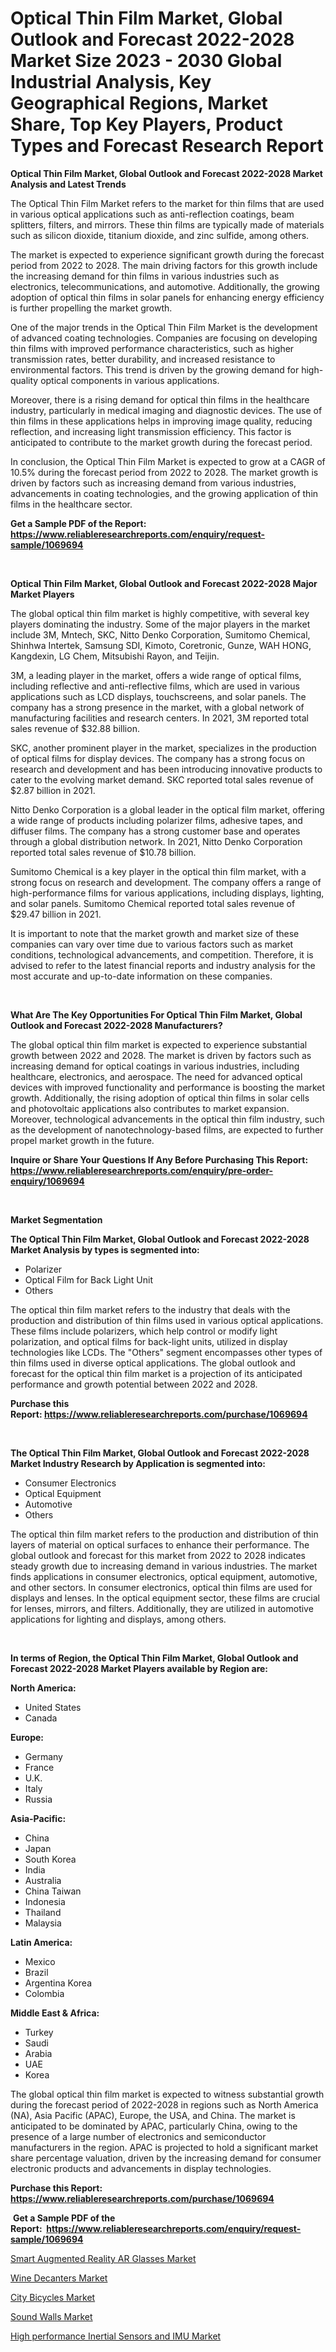 <p><h1>Optical Thin Film Market, Global Outlook and Forecast 2022-2028 Market Size 2023 - 2030 Global Industrial Analysis, Key Geographical Regions, Market Share, Top Key Players, Product Types and Forecast Research Report</h1></p><p><strong>Optical Thin Film Market, Global Outlook and Forecast 2022-2028 Market Analysis and Latest Trends</strong></p>
<p><p>The Optical Thin Film Market refers to the market for thin films that are used in various optical applications such as anti-reflection coatings, beam splitters, filters, and mirrors. These thin films are typically made of materials such as silicon dioxide, titanium dioxide, and zinc sulfide, among others.</p><p>The market is expected to experience significant growth during the forecast period from 2022 to 2028. The main driving factors for this growth include the increasing demand for thin films in various industries such as electronics, telecommunications, and automotive. Additionally, the growing adoption of optical thin films in solar panels for enhancing energy efficiency is further propelling the market growth.</p><p>One of the major trends in the Optical Thin Film Market is the development of advanced coating technologies. Companies are focusing on developing thin films with improved performance characteristics, such as higher transmission rates, better durability, and increased resistance to environmental factors. This trend is driven by the growing demand for high-quality optical components in various applications.</p><p>Moreover, there is a rising demand for optical thin films in the healthcare industry, particularly in medical imaging and diagnostic devices. The use of thin films in these applications helps in improving image quality, reducing reflection, and increasing light transmission efficiency. This factor is anticipated to contribute to the market growth during the forecast period.</p><p>In conclusion, the Optical Thin Film Market is expected to grow at a CAGR of 10.5% during the forecast period from 2022 to 2028. The market growth is driven by factors such as increasing demand from various industries, advancements in coating technologies, and the growing application of thin films in the healthcare sector.</p></p>
<p><strong>Get a Sample PDF of the Report:&nbsp; <a href="https://www.reliableresearchreports.com/enquiry/request-sample/1069694">https://www.reliableresearchreports.com/enquiry/request-sample/1069694</a></strong></p>
<p>&nbsp;</p>
<p><strong>Optical Thin Film Market, Global Outlook and Forecast 2022-2028 Major Market Players</strong></p>
<p><p>The global optical thin film market is highly competitive, with several key players dominating the industry. Some of the major players in the market include 3M, Mntech, SKC, Nitto Denko Corporation, Sumitomo Chemical, Shinhwa Intertek, Samsung SDI, Kimoto, Coretronic, Gunze, WAH HONG, Kangdexin, LG Chem, Mitsubishi Rayon, and Teijin.</p><p>3M, a leading player in the market, offers a wide range of optical films, including reflective and anti-reflective films, which are used in various applications such as LCD displays, touchscreens, and solar panels. The company has a strong presence in the market, with a global network of manufacturing facilities and research centers. In 2021, 3M reported total sales revenue of $32.88 billion.</p><p>SKC, another prominent player in the market, specializes in the production of optical films for display devices. The company has a strong focus on research and development and has been introducing innovative products to cater to the evolving market demand. SKC reported total sales revenue of $2.87 billion in 2021.</p><p>Nitto Denko Corporation is a global leader in the optical film market, offering a wide range of products including polarizer films, adhesive tapes, and diffuser films. The company has a strong customer base and operates through a global distribution network. In 2021, Nitto Denko Corporation reported total sales revenue of $10.78 billion.</p><p>Sumitomo Chemical is a key player in the optical thin film market, with a strong focus on research and development. The company offers a range of high-performance films for various applications, including displays, lighting, and solar panels. Sumitomo Chemical reported total sales revenue of $29.47 billion in 2021.</p><p>It is important to note that the market growth and market size of these companies can vary over time due to various factors such as market conditions, technological advancements, and competition. Therefore, it is advised to refer to the latest financial reports and industry analysis for the most accurate and up-to-date information on these companies.</p></p>
<p>&nbsp;</p>
<p><strong>What Are The Key Opportunities For Optical Thin Film Market, Global Outlook and Forecast 2022-2028 Manufacturers?</strong></p>
<p><p>The global optical thin film market is expected to experience substantial growth between 2022 and 2028. The market is driven by factors such as increasing demand for optical coatings in various industries, including healthcare, electronics, and aerospace. The need for advanced optical devices with improved functionality and performance is boosting the market growth. Additionally, the rising adoption of optical thin films in solar cells and photovoltaic applications also contributes to market expansion. Moreover, technological advancements in the optical thin film industry, such as the development of nanotechnology-based films, are expected to further propel market growth in the future.</p></p>
<p><strong>Inquire or Share Your Questions If Any Before Purchasing This Report: <a href="https://www.reliableresearchreports.com/enquiry/pre-order-enquiry/1069694">https://www.reliableresearchreports.com/enquiry/pre-order-enquiry/1069694</a></strong></p>
<p>&nbsp;</p>
<p><strong>Market Segmentation</strong></p>
<p><strong>The Optical Thin Film Market, Global Outlook and Forecast 2022-2028 Market Analysis by types is segmented into:</strong></p>
<p><ul><li>Polarizer</li><li>Optical Film for Back Light Unit</li><li>Others</li></ul></p>
<p><p>The optical thin film market refers to the industry that deals with the production and distribution of thin films used in various optical applications. These films include polarizers, which help control or modify light polarization, and optical films for back-light units, utilized in display technologies like LCDs. The "Others" segment encompasses other types of thin films used in diverse optical applications. The global outlook and forecast for the optical thin film market is a projection of its anticipated performance and growth potential between 2022 and 2028.</p></p>
<p><strong>Purchase this Report:&nbsp;<a href="https://www.reliableresearchreports.com/purchase/1069694">https://www.reliableresearchreports.com/purchase/1069694</a></strong></p>
<p>&nbsp;</p>
<p><strong>The Optical Thin Film Market, Global Outlook and Forecast 2022-2028 Market Industry Research by Application is segmented into:</strong></p>
<p><ul><li>Consumer Electronics</li><li>Optical Equipment</li><li>Automotive</li><li>Others</li></ul></p>
<p><p>The optical thin film market refers to the production and distribution of thin layers of material on optical surfaces to enhance their performance. The global outlook and forecast for this market from 2022 to 2028 indicates steady growth due to increasing demand in various industries. The market finds applications in consumer electronics, optical equipment, automotive, and other sectors. In consumer electronics, optical thin films are used for displays and lenses. In the optical equipment sector, these films are crucial for lenses, mirrors, and filters. Additionally, they are utilized in automotive applications for lighting and displays, among others.</p></p>
<p>&nbsp;</p>
<p><strong>In terms of Region, the Optical Thin Film Market, Global Outlook and Forecast 2022-2028 Market Players available by Region are:</strong></p>
<p>
    <p> <strong> North America: </strong>
        <ul>
            <li>United States</li>
            <li>Canada</li>
        </ul>
        </p> 
    <p> <strong> Europe: </strong>
        <ul>
            <li>Germany</li>
            <li>France</li>
            <li>U.K.</li>
            <li>Italy</li>
            <li>Russia</li>
        </ul>
        </p> 
    <p> <strong> Asia-Pacific: </strong>
        <ul>
            <li>China</li>
            <li>Japan</li>
            <li>South Korea</li>
            <li>India</li>
            <li>Australia</li>
            <li>China Taiwan</li>
            <li>Indonesia</li>
            <li>Thailand</li>
            <li>Malaysia</li>
        </ul>
        </p> 
    <p> <strong> Latin America: </strong>
        <ul>
            <li>Mexico</li>
            <li>Brazil</li>
            <li>Argentina Korea</li>
            <li>Colombia</li>
        </ul>
        </p> 
    <p> <strong> Middle East & Africa: </strong>
        <ul>
            <li>Turkey</li>
            <li>Saudi</li>
            <li>Arabia</li>
            <li>UAE</li>
            <li>Korea</li>
        </ul>
    </p>
    </p>
<p><p>The global optical thin film market is expected to witness substantial growth during the forecast period of 2022-2028 in regions such as North America (NA), Asia Pacific (APAC), Europe, the USA, and China. The market is anticipated to be dominated by APAC, particularly China, owing to the presence of a large number of electronics and semiconductor manufacturers in the region. APAC is projected to hold a significant market share percentage valuation, driven by the increasing demand for consumer electronic products and advancements in display technologies.</p></p>
<p><strong>Purchase this Report: <a href="https://www.reliableresearchreports.com/purchase/1069694">https://www.reliableresearchreports.com/purchase/1069694</a></strong></p>
<p>&nbsp;<strong>Get a Sample PDF of the Report:&nbsp;&nbsp;<a href="https://www.reliableresearchreports.com/enquiry/request-sample/1069694">https://www.reliableresearchreports.com/enquiry/request-sample/1069694</a></strong></p>
<p><strong></strong></p>
<p><p><a href="https://www.reportprime.com/smart-augmented-reality-ar-glasses-r4243">Smart Augmented Reality AR Glasses Market</a></p><p><a href="https://www.linkedin.com/pulse/wine-decanters-market-size-share-global-analysis-report-nu0fe/">Wine Decanters Market</a></p><p><a href="https://www.linkedin.com/pulse/city-bicycles-market-share-amp-new-trends-analysis-report-9dyge/">City Bicycles Market</a></p><p><a href="https://medium.com/@caligoldner/sound-walls-market-size-growth-forecast-2023-2030-9141d529e03f">Sound Walls Market</a></p><p><a href="https://www.reportprime.com/high-performance-inertial-sensors-and-imu-r4244">High performance Inertial Sensors and IMU Market</a></p></p>